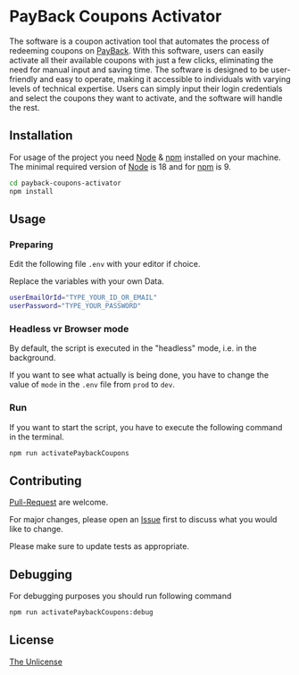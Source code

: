 # PayBack Coupons Activator

The software is a coupon activation tool that automates the process of redeeming coupons on [PayBack]. With this software, users can easily activate all their available coupons with just a few clicks, eliminating the need for manual input and saving time. The software is designed to be user-friendly and easy to operate, making it accessible to individuals with varying levels of technical expertise. Users can simply input their login credentials and select the coupons they want to activate, and the software will handle the rest.

## Installation

For usage of the project you need [Node] & [npm] installed on your machine.
The minimal required version of [Node] is 18 and for [npm] is 9.

```sh
cd payback-coupons-activator
npm install
```

## Usage

### Preparing

Edit the following file `.env` with your editor if choice.

Replace the variables with your own Data.

```bash
userEmailOrId="TYPE_YOUR_ID_OR_EMAIL"
userPassword="TYPE_YOUR_PASSWORD"
```

### Headless vr Browser mode

By default, the script is executed in the "headless" mode, i.e. in the background.

If you want to see what actually is being done, you have to change the value of `mode` in the `.env` file from `prod` to `dev`.

### Run

If you want to start the script, you have to execute the following command in the terminal.

```sh
npm run activatePaybackCoupons
```

## Contributing

[Pull-Request] are welcome.

For major changes, please open an [Issue] first to discuss what you would like to change.

Please make sure to update tests as appropriate.

## Debugging

For debugging purposes you should run following command

```sh
npm run activatePaybackCoupons:debug
```

## License

[The Unlicense](https://choosealicense.com/licenses/unlicense/)

[PayBack]: (https:/payback.de)
[npm]: (https://docs.npmjs.com/downloading-and-installing-node-js-and-npm)
[Node]: (https://nodejs.org/en/download/)
[Pull-Request]: (https://github.com/EinfachAleks/payback-coupons-activator/pulls)
[Issue]: (https://github.com/EinfachAleks/payback-coupons-activator/pulls)
